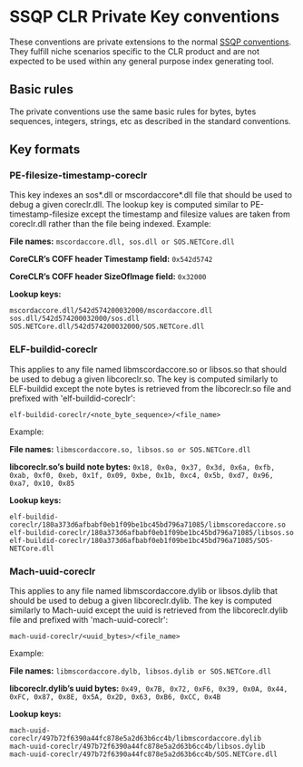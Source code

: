 # SSQP CLR Private Key conventions #

These conventions are private extensions to the normal [SSQP conventions](SSQP_Key_Conventions.md). They fulfill niche scenarios specific to the CLR product and are not expected to be used within any general purpose index generating tool.

## Basic rules ##

The private conventions use the same basic rules for bytes, bytes sequences, integers, strings, etc as described in the standard conventions.

## Key formats ##


### PE-filesize-timestamp-coreclr

This key indexes an sos\*.dll or mscordaccore\*.dll file that should be used to debug a given coreclr.dll. The lookup key is computed similar to PE-timestamp-filesize except the timestamp and filesize values are taken from coreclr.dll rather than the file being indexed.
Example:

**File names:** `mscordaccore.dll, sos.dll or SOS.NETCore.dll`

**CoreCLR’s COFF header Timestamp field:** `0x542d5742`

**CoreCLR’s COFF header SizeOfImage field:** `0x32000`

**Lookup keys:** 

    mscordaccore.dll/542d574200032000/mscordaccore.dll
    sos.dll/542d574200032000/sos.dll
    SOS.NETCore.dll/542d574200032000/SOS.NETCore.dll


### ELF-buildid-coreclr

This applies to any file named libmscordaccore.so or libsos.so that should be used to debug a given libcoreclr.so. The key is computed similarly to ELF-buildid except the note bytes is retrieved from the libcoreclr.so file and prefixed with 'elf-buildid-coreclr':

`elf-buildid-coreclr/<note_byte_sequence>/<file_name>`

Example:

**File names:** `libmscordaccore.so, libsos.so or SOS.NETCore.dll`

**libcoreclr.so’s build note bytes:** `0x18, 0x0a, 0x37, 0x3d, 0x6a, 0xfb, 0xab, 0xf0, 0xeb, 0x1f, 0x09, 0xbe, 0x1b, 0xc4, 0x5b, 0xd7, 0x96, 0xa7, 0x10, 0x85`

**Lookup keys:** 

    elf-buildid-coreclr/180a373d6afbabf0eb1f09be1bc45bd796a71085/libmscoredaccore.so
    elf-buildid-coreclr/180a373d6afbabf0eb1f09be1bc45bd796a71085/libsos.so 
    elf-buildid-coreclr/180a373d6afbabf0eb1f09be1bc45bd796a71085/SOS-NETCore.dll


### Mach-uuid-coreclr

This applies to any file named libmscordaccore.dylib or libsos.dylib that should be used to debug a given libcoreclr.dylib. The key is computed similarly to Mach-uuid except the uuid is retrieved from the libcoreclr.dylib file and prefixed with 'mach-uuid-coreclr':

`mach-uuid-coreclr/<uuid_bytes>/<file_name>`

Example:

**File names:** `libmscordaccore.dylb, libsos.dylib or SOS.NETCore.dll`

**libcoreclr.dylib’s uuid bytes:** `0x49, 0x7B, 0x72, 0xF6, 0x39, 0x0A, 0x44, 0xFC, 0x87, 0x8E, 0x5A, 0x2D, 0x63, 0xB6, 0xCC, 0x4B`

**Lookup keys:**

    mach-uuid-coreclr/497b72f6390a44fc878e5a2d63b6cc4b/libmscordaccore.dylib
    mach-uuid-coreclr/497b72f6390a44fc878e5a2d63b6cc4b/libsos.dylib
    mach-uuid-coreclr/497b72f6390a44fc878e5a2d63b6cc4b/SOS.NETCore.dll

